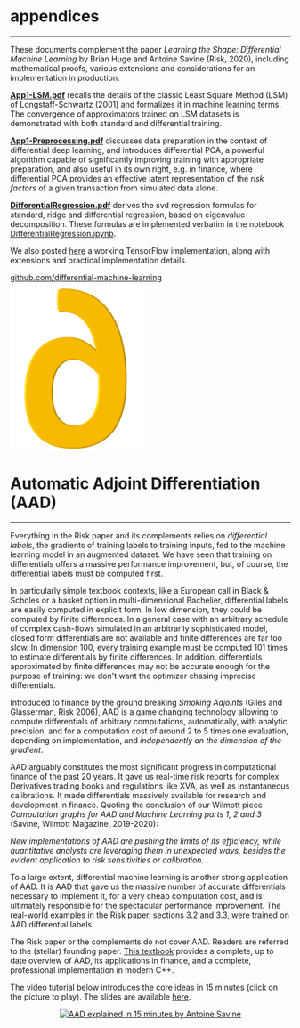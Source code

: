 # appendices
---

These documents complement the paper *Learning the Shape: Differential Machine Learning* by Brian Huge and Antoine Savine (Risk, 2020), including mathematical proofs, various extensions and considerations for an implementation in production.

[**App1-LSM.pdf**](https://github.com/differential-machine-learning/appendices/blob/master/App1-LSM.pdf) recalls the details of the classic Least Square Method (LSM) of Longstaff-Schwartz (2001) and formalizes it in machine learning terms. The convergence of approximators trained on LSM datasets is demonstrated with both standard and differential training. 

[**App1-Preprocessing.pdf**](https://github.com/differential-machine-learning/appendices/blob/master/App1-LSM.pdf) discusses data preparation in the context of differential deep learning, and introduces differential PCA, a powerful algorithm capable of significantly improving training with appropriate preparation, and also useful in its own right, e.g. in finance, where differential PCA provides an effective latent representation of the *risk factors* of a given transaction from simulated data alone.

[**DifferentialRegression.pdf**](https://github.com/differential-machine-learning/appendices/blob/master/App2-Preprocessing.pdf) derives the svd regression formulas for standard, ridge and differential regression, based on eigenvalue decomposition. These formulas are implemented verbatim in the notebook [DifferentialRegression.ipynb](https://github.com/differential-machine-learning/notebooks/blob/master/DifferentialRegression.ipynb).

We also posted [here](https://differential-machine-learning.github.io/notebooks/) a working TensorFlow implementation, along with extensions and practical implementation details. 

[github.com/differential-machine-learning](https://github.com/differential-machine-learning)
<img src="differential.png">

# Automatic Adjoint Differentiation (AAD)
---

Everything in the Risk paper and its complements relies on *differential labels*, the gradients of training labels to training inputs, fed to the machine learning model in an augmented dataset. We have seen that training on differentials offers a massive performance improvement, but, of course, the differential labels must be computed first.

In particularly simple textbook contexts, like a European call in Black & Scholes or a basket option in multi-dimensional Bachelier, differential labels are easily computed in explicit form. In low dimension, they could be computed by finite differences. In a general case with an arbitrary schedule of complex cash-flows simulated in an arbitrarily sophisticated model, closed form differentials are not available and finite differences are far too slow. In dimension 100, every training example must be computed 101 times to estimate differentials by finite differences. In addition, differentials approximated by finite differences may not be accurate enough for the purpose of training: we don't want the optimizer chasing imprecise differentials.

Introduced to finance by the ground breaking *Smoking Adjoints* (Giles and Glasserman, Risk 2006), AAD is a game changing technology allowing to compute differentials of arbitrary computations, automatically, with analytic precision, and for a computation cost of around 2 to 5 times one evaluation, depending on implementation, and *independently on the dimension of the gradient*. 

AAD arguably constitutes the most significant progress in computational finance of the past 20 years. It gave us real-time risk reports for complex Derivatives trading books and regulations like XVA, as well as instantaneous calibrations. It made differentials massively available for research and development in finance. Quoting the conclusion of our Wilmott piece *Computation graphs for AAD and Machine Learning parts 1, 2 and 3* (Savine, Wilmott Magazine, 2019-2020):

*New implementations of AAD are pushing the limits of its efficiency, while quantitative analysts are leveraging them in unexpected ways, besides the evident application to risk sensitivities or calibration.*

To a large extent, differential machine learning is another strong application of AAD. It is AAD that gave us the massive number of accurate differentials necessary to implement it, for a very cheap computation cost, and is ultimately responsible for the spectacular performance improvement. The real-world examples in the Risk paper, sections 3.2 and 3.3, were trained on AAD differential labels.

The Risk paper or the complements do not cover AAD. Readers are referred to the (stellar) founding paper. [This textbook](https://www.amazon.com/Modern-Computational-Finance-Parallel-Simulations-dp-1119539455/dp/1119539455) provides a complete, up to date overview of AAD, its applications in finance, and a complete, professional implementation in modern C++.

The video tutorial below introduces the core ideas in 15 minutes (click on the picture to play). The slides are available [here](https://drive.google.com/file/d/1dJz7c4fe7bAkfRX3ntv3vyx_VNfFMOsO/view).

<p align="center"> <a href="http://www.youtube.com/watch?feature=player_embedded&v=IcQkwgPwfm4
" target="_blank"><img src="http://img.youtube.com/vi/IcQkwgPwfm4/0.jpg" 
alt="AAD explained in 15 minutes by Antoine Savine"  /></a>   </p>
